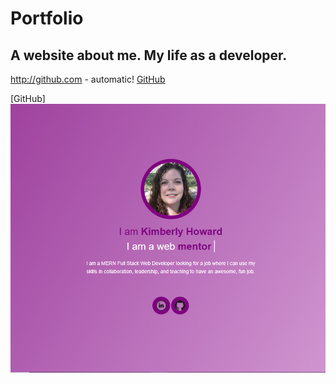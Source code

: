# Portfolio
## A website about me. My life as a developer.

http://github.com - automatic!
[GitHub](https://kimberlyhoward.github.io/portfolio/)

[GitHub]
![GitHub Logo](/img/screenshot.PNG)
